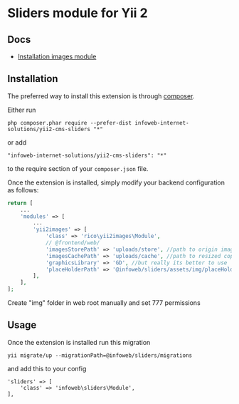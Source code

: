 Sliders module for Yii 2
========================

Docs
-----
- [Installation images module](https://github.com/CostaRico/yii2-images)

Installation
------------

The preferred way to install this extension is through [composer](http://getcomposer.org/download/).

Either run

```
php composer.phar require --prefer-dist infoweb-internet-solutions/yii2-cms-sliders "*"
```

or add

```
"infoweb-internet-solutions/yii2-cms-sliders": "*"
```

to the require section of your `composer.json` file.


Once the extension is installed, simply modify your backend configuration as follows:

```php
return [
    ...
    'modules' => [
        ...
        'yii2images' => [
            'class' => 'rico\yii2images\Module',
            // @frontend/web/
            'imagesStorePath' => 'uploads/store', //path to origin images
            'imagesCachePath' => 'uploads/cache', //path to resized copies
            'graphicsLibrary' => 'GD', //but really its better to use 'Imagick'
            'placeHolderPath' => '@infoweb/sliders/assets/img/placeHolder.png',
        ],
    ],
];
```

Create "img" folder in web root manually and set 777 permissions

Usage
-----

Once the extension is installed run this migration

```
yii migrate/up --migrationPath=@infoweb/sliders/migrations
```

and add this to your config

````
'sliders' => [
    'class' => 'infoweb\sliders\Module',
],
````
